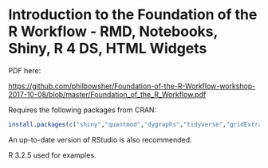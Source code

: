 # Introduction to the Foundation of the R Workflow - RMD, Notebooks, Shiny, R 4 DS, HTML Widgets

PDF here:

https://github.com/philbowsher/Foundation-of-the-R-Workflow-workshop-2017-10-08/blob/master/Foundation_of_the_R_Workflow.pdf

Requires the following packages from CRAN:

```r
install.packages(c("shiny","quantmod","dygraphs","tidyverse","gridExtra","plotly","rbokeh","shinydashboard","DT", "leaflet"))
``` 

An up-to-date version of RStudio is also recommended.

R 3.2.5 used for examples.